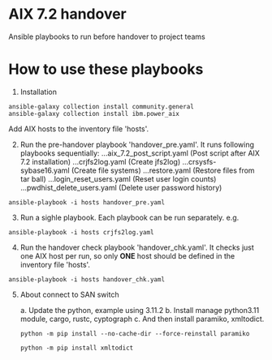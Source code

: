 # AIX 7.2 handover

Ansible playbooks to run before handover to project teams

# How to use these playbooks

1. Installation

```
ansible-galaxy collection install community.general
ansible-galaxy collection install ibm.power_aix
```

Add AIX hosts to the inventory file 'hosts'.

2. Run the pre-handover playbook 'handover_pre.yaml'. It runs following playbooks sequentially:
...aix_7.2_post_script.yaml (Post script after AIX 7.2 installation)
...crjfs2log.yaml (Create jfs2log)
...crsysfs-sybase16.yaml (Create file systems)
...restore.yaml (Restore files from tar ball)
...login_reset_users.yaml (Reset user login counts)
...pwdhist_delete_users.yaml (Delete user password history)

```
ansible-playbook -i hosts handover_pre.yaml
```

3. Run a sighle playbook. Each playbook can be run separately. e.g.

```
ansible-playbook -i hosts crjfs2log.yaml
```

4. Run the handover check playbook 'handover_chk.yaml'. It checks just one AIX host per run, so only **ONE** host should be defined in the inventory file 'hosts'.

```
ansible-playbook -i hosts handover_chk.yaml
```
5. About connect to SAN switch

	a. Update the python, example using 3.11.2
	b. Install manage python3.11 module, cargo, rustc, cyptograph
	c. And then install paramiko, xmltodict.

	```
	python -m pip install --no-cache-dir --force-reinstall paramiko
	
	python -m pip install xmltodict
	```
